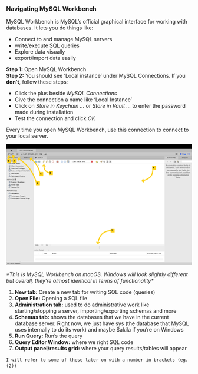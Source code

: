 ### Navigating MySQL Workbench

MySQL Workbench is MySQL’s official graphical interface for working with databases. It lets you do things like: 

* Connect to and manage MySQL servers  
* write/execute SQL queries  
* Explore data visually  
* export/import data easily

**Step 1:** Open MySQL Workbench  
**Step 2:** You should see ‘Local instance’ under MySQL Connections. If you **don’t**, follow these steps: 

* Click the plus beside *MySQL Connections*  
* Give the connection a name like ‘Local Instance’  
* Click on *Store in Keychain …* or *Store in Vault …* to enter the password made during installation  
* Test the connection and click *OK*

Every time you open MySQL Workbench, use this connection to connect to your local server. 

![Alt Text](mysql-workbench-nav.jpg)
 
*\*This is MySQL Workbench on macOS. Windows will look slightly different but overall, they’re almost identical in terms of functionality\**

1. **New tab:** Create a new tab for writing SQL code (queries)  
2. **Open File:** Opening a SQL file  
3. **Administration tab:** used to do administrative work like starting/stopping a server, importing/exporting schemas and more  
4. **Schemas tab:** shows the databases that we have in the current database server. Right now, we just have sys (the database that MySQL uses internally to do its work) and maybe Sakila if you’re on Windows  
5. **Run Query:** Run’s the query  
6. **Query Editor Window:** where we right SQL code  
7. **Output panel/results grid:** where your query results/tables will appear

```{Note}
I will refer to some of these later on with a number in brackets (eg. (2))
```